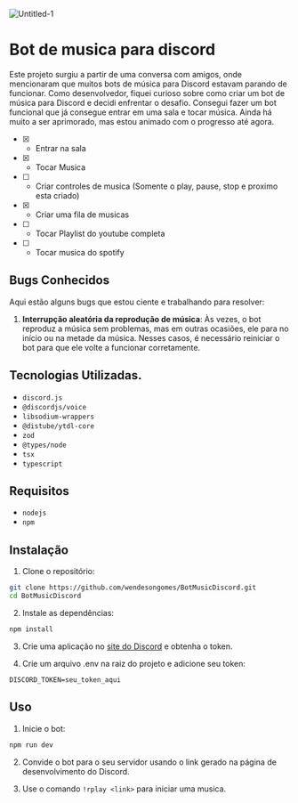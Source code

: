 ![Untitled-1](https://github.com/wendesongomes/rebot/assets/82889172/e1e9df27-8a14-454b-8b77-9127bb22ed13)

# Bot de musica para discord

Este projeto surgiu a partir de uma conversa com amigos, onde mencionaram que muitos bots de música para Discord estavam parando de funcionar. Como desenvolvedor, fiquei curioso sobre como criar um bot de música para Discord e decidi enfrentar o desafio. Consegui fazer um bot funcional que já consegue entrar em uma sala e tocar música. Ainda há muito a ser aprimorado, mas estou animado com o progresso até agora.

- [x]  - Entrar na sala
- [x]  - Tocar Musica
- [ ]  - Criar controles de musica (Somente o play, pause, stop e proximo esta criado)
- [x]  - Criar uma fila de musicas
- [ ]  - Tocar Playlist do youtube completa
- [ ]  - Tocar musica do spotify

## Bugs Conhecidos

Aqui estão alguns bugs que estou ciente e trabalhando para resolver:

1. **Interrupção aleatória da reprodução de música**: Às vezes, o bot reproduz a música sem problemas, mas em outras ocasiões, ele para no início ou na metade da música. Nesses casos, é necessário reiniciar o bot para que ele volte a funcionar corretamente.

## Tecnologias Utilizadas.

- `discord.js`
- `@discordjs/voice`
- `libsodium-wrappers`
- `@distube/ytdl-core`
- `zod`
- `@types/node`
- `tsx`
- `typescript`

## Requisitos

- `nodejs`
- `npm`

## Instalação

1. Clone o repositório:
```sh
git clone https://github.com/wendesongomes/BotMusicDiscord.git
cd BotMusicDiscord
```

2. Instale as dependências:
```sh
npm install
```

3. Crie uma aplicação no [site do Discord](https://discord.com/developers/applications) e obtenha o token.

4. Crie um arquivo .env na raiz do projeto e adicione seu token:
```
DISCORD_TOKEN=seu_token_aqui
```

## Uso

1. Inicie o bot:

```sh
npm run dev
```

2. Convide o bot para o seu servidor usando o link gerado na página de desenvolvimento do Discord.

3. Use o comando `!rplay <link>` para iniciar uma musica.

